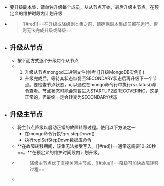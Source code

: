 - 要升级副本集，请单独升级每个成员，从从节点开始，最后升级主节点。在预定义的维护时段内计划升级
- > [[#red]]==在升级或降级副本集之前，请确保副本集成员都在运行，否则无法完成升级或降级==
- ## 升级从节点
	- 按下面方式逐个升级每个从节点
	- 1. 升级从节点mongod二进制文件(参考 [[升级MongoDB实例]] )
	  2. 升级完成后，等待其状态恢复至SECONDARY状态后再升级下一个节点。要检查节点状态，可以通过在mongo命令行中执行rs.status()命令查看。节点状态可能会短暂进入STARTUP2或RECOVERING，这是正常的，但最终一定会转变为SECONDARY状态
- ## 升级主节点
	- 将主节点降级以启动正常的故障转移过程。使用以下方法之一
		- 在mongo命令行执行rs.stepDown()
		- 执行replSetStepDown数据库命令
	- **在故障转移期间，该集无法接受写入。[[#red]]==通常这需要10-20秒==。**在预定义的维护时间段内计划升级。
	- > 降级主节点优于直接关闭主节点，[[#blue]]==降级可加快故障转移过程==
	-